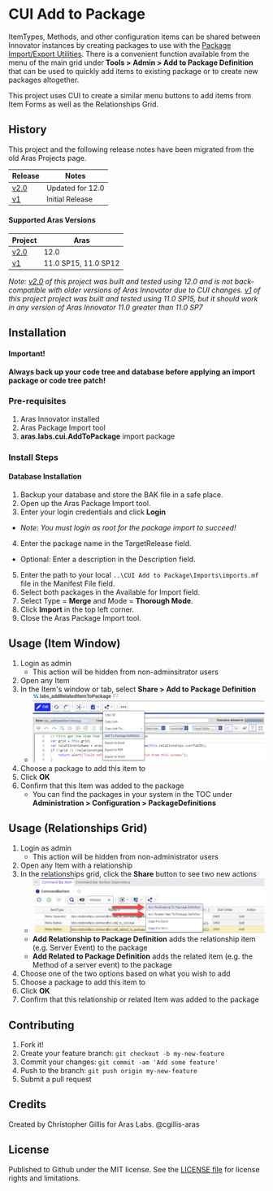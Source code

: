 # CUI Add to Package

ItemTypes, Methods, and other configuration items can be shared between Innovator instances by creating packages to use with the [Package Import/Export Utilities](https://www.aras.com/support/downloads/). There is a convenient function available from the menu of the main grid under **Tools > Admin > Add to Package Definition** that can be used to quickly add items to existing package or to create new packages altogether. 

This project uses CUI to create a similar menu buttons to add items from Item Forms as well as the Relationships Grid.

## History
This project and the following release notes have been migrated from the old Aras Projects page.

Release | Notes
--------|--------
[v2.0](https://github.com/ArasLabs/cui-add-to-package/releases/tag/v2.0) | Updated for 12.0
[v1](https://github.com/ArasLabs/cui-add-to-package/releases/tag/v1) | Initial Release

#### Supported Aras Versions

Project | Aras
--------|------
[v2.0](https://github.com/ArasLabs/cui-add-to-package/releases/tag/v2.0) | 12.0
[v1](https://github.com/ArasLabs/cui-add-to-package/releases/tag/v1) | 11.0 SP15, 11.0 SP12

_Note: [v2.0](https://github.com/ArasLabs/cui-add-to-package/releases/tag/v2.0) of this project was built and tested using 12.0 and is not back-compatible with older versions of Aras Innovator due to CUI changes. [v1](https://github.com/ArasLabs/cui-add-to-package/releases/tag/v1) of this project project was built and tested using 11.0 SP15, but it should work in any version of Aras Innovator 11.0 greater than 11.0 SP7_

## Installation

#### Important!
**Always back up your code tree and database before applying an import package or code tree patch!**

### Pre-requisites
1. Aras Innovator installed
2. Aras Package Import tool
3. **aras.labs.cui.AddToPackage** import package

### Install Steps

#### Database Installation
1. Backup your database and store the BAK file in a safe place.
2. Open up the Aras Package Import tool.
3. Enter your login credentials and click **Login**
  * _Note: You must login as root for the package import to succeed!_
4. Enter the package name in the TargetRelease field.
  * Optional: Enter a description in the Description field.
5. Enter the path to your local `..\CUI Add to Package\Imports\imports.mf` file in the Manifest File field.
6. Select both packages in the Available for Import field.
7. Select Type = **Merge** and Mode = **Thorough Mode**.
8. Click **Import** in the top left corner.
9. Close the Aras Package Import tool.

## Usage (Item Window)

1. Login as admin
	* This action will be hidden from non-adminsitrator users
2. Open any Item
3. In the Item's window or tab, select **Share > Add to Package Definition**
	* ![screenshot](Screenshots/Action_from_Item_Window.png)
4. Choose a package to add this item to
5. Click **OK**
6. Confirm that this Item was added to the package
	* You can find the packages in your system in the TOC under **Administration > Configuration > PackageDefinitions**

## Usage (Relationships Grid)

1. Login as admin
	* This action will be hidden from non-administrator users
2. Open any Item with a relationship
3. In the relationships grid, click the **Share** button to see two new actions
	* ![screenshot](Screenshots/Actions_from_Relationships_Grid.png)
	* **Add Relationship to Package Definition** adds the relationship item (e.g. Server Event) to the package
	* **Add Related to Package Definition** adds the related item (e.g. the Method of a server event) to the package
4. Choose one of the two options based on what you wish to add
5. Choose a package to add this item to
6. Click **OK**
7. Confirm that this relationship or related Item was added to the package

## Contributing

1. Fork it!
2. Create your feature branch: `git checkout -b my-new-feature`
3. Commit your changes: `git commit -am 'Add some feature'`
4. Push to the branch: `git push origin my-new-feature`
5. Submit a pull request

## Credits

Created by Christopher Gillis for Aras Labs. @cgillis-aras

## License

Published to Github under the MIT license. See the [LICENSE file](./LICENSE.md) for license rights and limitations.
